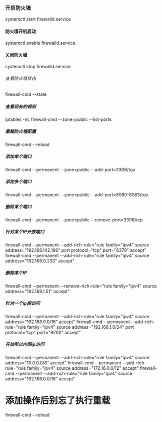 ### 开启防火墙
systemctl start firewalld.service

#### 防火墙开机启动
systemctl enable firewalld.service

#### 关闭防火墙
systemctl stop firewalld.service

###### 查看防火墙状态
firewall-cmd --state

##### 查看现有的规则
iptables -nL
firewall-cmd --zone=public --list-ports

##### 重载防火墙配置
firewall-cmd --reload

##### 添加单个端口
firewall-cmd --permanent --zone=public --add-port=3306/tcp

##### 添加多个端口
firewall-cmd --permanent --zone=public --add-port=8080-8083/tcp

##### 删除某个端口
firewall-cmd --permanent --zone=public --remove-port=3306/tcp

##### 针对某个IP开放端口
firewall-cmd --permanent --add-rich-rule="rule family="ipv4" source address="192.168.142.166" port protocol="tcp" port="6379" accept"
firewall-cmd --permanent --add-rich-rule="rule family="ipv4" source address="192.168.0.233" accept"

##### 删除某个IP
firewall-cmd --permanent --remove-rich-rule="rule family="ipv4" source address="192.168.1.51" accept"

##### 针对一个ip段访问
firewall-cmd --permanent --add-rich-rule="rule family="ipv4" source address="192.168.0.0/16" accept"
firewall-cmd --permanent --add-rich-rule="rule family="ipv4" source address="192.168.1.0/24" port protocol="tcp" port="9200" accept"

##### 开放所以内网ip访问
firewall-cmd --permanent --add-rich-rule="rule family="ipv4" source address="10.0.0.0/8" accept"
firewall-cmd --permanent --add-rich-rule="rule family="ipv4" source address="172.16.0.0/12" accept"
firewall-cmd --permanent --add-rich-rule="rule family="ipv4" source address="192.168.0.0/16" accept"


# 添加操作后别忘了执行重载
firewall-cmd --reload
